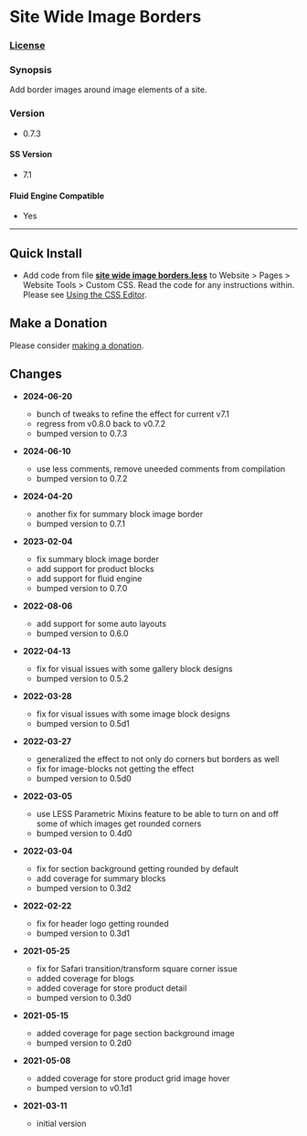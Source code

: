 # Site Wide Image Borders

### [License][1]

### Synopsis

Add border images around image elements of a site.

### Version

  * 0.7.3

#### SS Version

  * 7.1

#### Fluid Engine Compatible

  * Yes

---

## Quick Install

* Add code from file **[site wide image borders.less][2]** to Website > Pages >
  Website Tools > Custom CSS. Read the code for any instructions within. Please
  see [Using the CSS Editor][4].

## Make a Donation

Please consider [making a donation][3].

## Changes

* **2024-06-20**

  * bunch of tweaks to refine the effect for current v7.1
  * regress from v0.8.0 back to v0.7.2
  * bumped version to 0.7.3
  
* **2024-06-10**

  * use less comments, remove uneeded comments from compilation
  * bumped version to 0.7.2
  
* **2024-04-20**

  * another fix for summary block image border
  * bumped version to 0.7.1
  
* **2023-02-04**

  * fix summary block image border
  * add support for product blocks
  * add support for fluid engine
  * bumped version to 0.7.0
  
* **2022-08-06**

  * add support for some auto layouts
  * bumped version to 0.6.0
  
* **2022-04-13**

  * fix for visual issues with some gallery block designs
  * bumped version to 0.5.2
  
* **2022-03-28**

  * fix for visual issues with some image block designs
  * bumped version to 0.5d1
  
* **2022-03-27**

  * generalized the effect to not only do corners but borders as well
  * fix for image-blocks not getting the effect
  * bumped version to 0.5d0
  
* **2022-03-05**

  * use LESS Parametric Mixins feature to be able to turn on and off some of
    which images get rounded corners
  * bumped version to 0.4d0
  
* **2022-03-04**

  * fix for section background getting rounded by default
  * add coverage for summary blocks
  * bumped version to 0.3d2
  
* **2022-02-22**

  * fix for header logo getting rounded
  * bumped version to 0.3d1
  
* **2021-05-25**

  * fix for Safari transition/transform square corner issue
  * added coverage for blogs
  * added coverage for store product detail
  * bumped version to 0.3d0
  
* **2021-05-15**

  * added coverage for page section background image
  * bumped version to 0.2d0
  
* **2021-05-08**

  * added coverage for store product grid image hover
  * bumped version to v0.1d1
  
* **2021-03-11**

  * initial version

[1]: https://github.com/tomsWebConsulting/twcsl/blob/main/LICENSE.txt#L1
[2]: site%20wide%20image%20borders.less#L1
[3]: https://github.com/tomsWebConsulting/twcsl#make-a-donation
[4]: https://support.squarespace.com/hc/en-us/articles/206545567-Using-the-CSS-Editor
